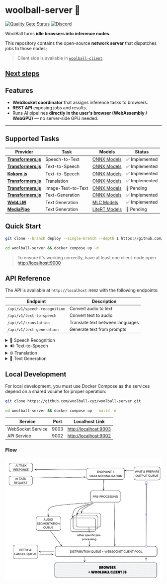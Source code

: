 # woolball-server 🧶  
[![Quality Gate Status](https://sonarcloud.io/api/project_badges/measure?project=woolball-xyz_browser-network-server&metric=alert_status)](https://sonarcloud.io/summary/new_code?id=woolball-xyz_browser-network-server)
[![Discord](https://img.shields.io/badge/Discord-%235865F2.svg?style=flat&logo=discord&logoColor=white)](https://discord.gg/xbSmMfmwWW)


WoolBall turns **idle browsers into inference nodes**.  

This repository contains the open-source **network server** that dispatches jobs to those nodes; 
> Client side is available in [`woolball-client`](https://github.com/woolball-xyz/woolball-client).

[Next steps](https://github.com/woolball-xyz/woolball-server/issues)
---

## Features
- **WebSocket coordinator** that assigns inference tasks to browsers.
- **REST API** exposing jobs and results.
- Runs AI pipelines **directly in the user's browser (WebAssembly / WebGPU)** — no server-side GPU needed.

---

## Supported Tasks

| Provider | Task | Models | Status |
|----------|------|--------|--------|
| **[Transformers.js](https://github.com/huggingface/transformers.js)** | Speech-to-Text | [ONNX Models](https://huggingface.co/models?pipeline_tag=automatic-speech-recognition&library=transformers.js&sort=trending) | ✅ Implemented |
| **[Transformers.js](https://github.com/huggingface/transformers.js)** | Text-to-Speech | [ONNX Models](https://huggingface.co/models?pipeline_tag=text-to-speech&library=transformers.js&sort=trending&search=mms) | ✅ Implemented |
| **[Kokoro.js](https://github.com/hexgrad/kokoro)** | Text-to-Speech | [ONNX Models](https://huggingface.co/onnx-community/Kokoro-82M-v1.0-ONNX) | ✅ Implemented |
| **[Transformers.js](https://github.com/huggingface/transformers.js)** | Translation | [ONNX Models](https://huggingface.co/models?pipeline_tag=translation&library=transformers.js&sort=trending) | ✅ Implemented |
| **[Transformers.js](https://github.com/huggingface/transformers.js)** | Image-Text-to-Text | [ONNX Models](https://huggingface.co/models?pipeline_tag=image-text-to-text&library=transformers.js&sort=trending) | 🚧 Pending |
| **[Transformers.js](https://github.com/huggingface/transformers.js)** | Text-Generation | [ONNX Models](https://huggingface.co/models?pipeline_tag=text-generation&library=transformers.js&sort=trending) | ✅ Implemented |
| **[WebLLM](https://github.com/mlc-ai/web-llm)** | Text Generation | [MLC Models](https://mlc.ai/models) | ✅ Implemented |
| **[MediaPipe](https://ai.google.dev/edge/mediapipe/solutions/guide)** | Text Generation | [LiteRT Models](https://ai.google.dev/edge/mediapipe/solutions/genai/llm_inference#models) | 🚧 Pending |

## Quick Start

```bash
git clone --branch deploy --single-branch --depth 1 https://github.com/woolball-xyz/woolball-server.git
```
```bash
cd woolball-server && docker compose up -d
```

> To ensure it's working correctly, have at least one client-node open [http://localhost:9000](http://localhost:9000)

## API Reference

The API is available at `http://localhost:9002` with the following endpoints:

| Endpoint | Description |
|----------|-------------|
| `/api/v1/speech-recognition` | Convert audio to text |
| `/api/v1/text-to-speech` | Convert text to audio |
| `/api/v1/translation` | Translate text between languages |
| `/api/v1/text-generation` | Generate text from prompts |

<details>
<summary>🎤 Speech Recognition</summary>

Convert audio files to text using Whisper models.

### Example Usage

The API accepts different input formats:

```bash
# Using a local audio file
curl -X POST http://localhost:9002/api/v1/speech-recognition \
  -F "input=@/path/to/your/file.mp3" \
  -F "model=onnx-community/whisper-large-v3-turbo_timestamped" \
  -F "dtype=q4" \
  -F "language=en" \
  -F "return_timestamps=true" \
  -F "stream=false"

# Using a base64 encoded audio
curl -X POST http://localhost:9002/api/v1/speech-recognition \
  -F "input=data:audio/mp3;base64,YOUR_BASE64_ENCODED_AUDIO" \
  -F "model=onnx-community/whisper-large-v3-turbo_timestamped" \
  -F "dtype=q4" \
  -F "language=en" \
  -F "return_timestamps=true" \
  -F "stream=false"

# Using a public URL
curl -X POST http://localhost:9002/api/v1/speech-recognition \
  -F "input=https://example.com/audio.mp3" \
  -F "model=onnx-community/whisper-large-v3-turbo_timestamped" \
  -F "dtype=q4" \
  -F "language=en" \
  -F "return_timestamps=true" \
  -F "stream=false"
```

### Parameters

| Parameter            | Type                          | Description |
|----------------------|-------------------------------|-------------|
| model                | string                        | Model ID from Hugging Face (e.g., "onnx-community/whisper-large-v3-turbo_timestamped") |
| dtype                | string                        | Quantization level (e.g., "q4") |
| return_timestamps    | boolean \| 'word'             | Whether to return timestamps or not. Default is `false`. |
| stream               | boolean                       | Whether to stream results. Default is `false`. |
| chunk_length_s       | number                        | The length of audio chunks to process in seconds. Default is `0` (no chunking). |
| stride_length_s      | number                        | The length of overlap between consecutive audio chunks in seconds. If not provided, defaults to `chunk_length_s / 6`. |
| force_full_sequences | boolean                       | Whether to force outputting full sequences or not. Default is `false`. |
| language             | string                        | The source language. Default is `null`, meaning it should be auto-detected. Use this to potentially improve performance if the source language is known. |
| task                 | null \| 'transcribe' \| 'translate' | The task to perform. Default is `null`, meaning it should be auto-detected. |
| num_frames           | number                        | The number of frames in the input audio. |

</details>

<details>
<summary>🔊 Text-to-Speech</summary>

Convert text to speech using different TTS engines.

### Transformers.js (MMS Models)

Uses Multilingual Massively Speech (MMS) models from Transformers.js for various languages.

```bash
# Standard request
curl -X POST http://localhost:9002/api/v1/text-to-speech \
  -F "input=Hello, this is a test for text to speech." \
  -F "model=Xenova/mms-tts-eng" \
  -F "dtype=q8" \
  -F "stream=false"

# Streaming request
curl -X POST http://localhost:9002/api/v1/text-to-speech \
  -F "input=Hello, this is a test for streaming text to speech." \
  -F "model=Xenova/mms-tts-eng" \
  -F "dtype=q8" \
  -F "stream=true"
```

### Kokoro

Provides diverse voices with high-quality output.

```bash
# Standard request
curl -X POST http://localhost:9002/api/v1/text-to-speech \
  -F "input=Hello, this is a test using Kokoro voices." \
  -F "model=onnx-community/Kokoro-82M-ONNX" \
  -F "dtype=q8" \
  -F "voice=af_nova" \
  -F "stream=false"

# Streaming request
curl -X POST http://localhost:9002/api/v1/text-to-speech \
  -F "input=Hello, this is a test using Kokoro voices with streaming." \
  -F "model=onnx-community/Kokoro-82M-ONNX" \
  -F "dtype=q8" \
  -F "voice=af_nova" \
  -F "stream=true"
```

### Parameters

| Parameter | Type   | Description |
|-----------|--------|-------------|
| model     | string | Model ID (e.g., "Xenova/mms-tts-eng" or "onnx-community/Kokoro-82M-ONNX") |
| dtype     | string | Quantization level (e.g., "q8") |
| voice     | string | Voice ID to use (required for Kokoro models) |
| stream    | boolean | Whether to stream the audio response. Default is `false`. |

### Kokoro Voice Options

Kokoro supports various voices with different accents and genders:

- American Female: `af_heart`, `af_alloy`, `af_aoede`, `af_bella`, `af_jessica`, `af_kore`, `af_nicole`, `af_nova`, `af_river`, `af_sarah`, `af_sky`
- American Male: `am_adam`, `am_echo`, `am_eric`, `am_fenrir`, `am_liam`, `am_michael`, `am_onyx`, `am_puck`, `am_santa`
- British Female: `bf_emma`, `bf_isabella`, `bf_alice`, `bf_lily`
- British Male: `bm_george`, `bm_lewis`, `bm_daniel`, `bm_fable`

</details>

<details>
<summary>🌐 Translation</summary>

Translate text between languages using NLLB models.

```bash
curl -X POST http://localhost:9002/api/v1/translation \
  -F "input=Hello, how are you today?" \
  -F "model=Xenova/nllb-200-distilled-600M" \
  -F "dtype=q8" \
  -F "srcLang=eng_Latn" \
  -F "tgtLang=por_Latn"
```

### Parameters

| Parameter | Type   | Description |
|-----------|--------|-------------|
| model     | string | Model ID (e.g., "Xenova/nllb-200-distilled-600M") |
| dtype     | string | Quantization level (e.g., "q8") |
| srcLang   | string | Source language code in FLORES200 format (e.g., "eng_Latn") |
| tgtLang   | string | Target language code in FLORES200 format (e.g., "por_Latn") |

The language codes follow the FLORES200 format. See the [FLORES200 language list](https://github.com/facebookresearch/flores/blob/main/flores200/README.md#languages-in-flores-200) for all available language options.

</details>

<details>
<summary>🤖 Text Generation</summary>

Generate text from prompts using language models.

### Transformers.js Provider

```bash
curl -X POST http://localhost:9002/api/v1/text-generation \
  -F 'input=[{"role":"system","content":"You are a helpful assistant."},{"role":"user","content":"What is the capital of Brazil?"}]' \
  -F "model=HuggingFaceTB/SmolLM2-135M-Instruct" \
  -F "dtype=fp16" \
  -F "max_new_tokens=250" \
  -F "do_sample=true"
```

### Parameters

| Parameter | Type | Default | Description |
|-----------|------|---------|-------------|
| model | string | - | Model ID (e.g., "HuggingFaceTB/SmolLM2-135M-Instruct") |
| dtype | string | - | Quantization level (e.g., "fp16", "q4") |
| max_length | number | 20 | Maximum length the generated tokens can have (includes input prompt) |
| max_new_tokens | number | null | Maximum number of tokens to generate, ignoring prompt length |
| min_length | number | 0 | Minimum length of the sequence to be generated (includes input prompt) |
| min_new_tokens | number | null | Minimum numbers of tokens to generate, ignoring prompt length |
| do_sample | boolean | false | Whether to use sampling; use greedy decoding otherwise |
| num_beams | number | 1 | Number of beams for beam search. 1 means no beam search |
| temperature | number | 1.0 | Value used to modulate the next token probabilities |
| top_k | number | 50 | Number of highest probability vocabulary tokens to keep for top-k-filtering |
| top_p | number | 1.0 | If < 1, only tokens with probabilities adding up to top_p or higher are kept |
| repetition_penalty | number | 1.0 | Parameter for repetition penalty. 1.0 means no penalty |
| no_repeat_ngram_size | number | 0 | If > 0, all ngrams of that size can only occur once |

### WebLLM Provider

When using the WebLLM provider, you need to specify it in your request. Here's an example:

```bash
curl -X POST http://localhost:9002/api/v1/text-generation \
  -F 'input=[{"role":"system","content":"You are a helpful assistant."},{"role":"user","content":"What is the capital of Brazil?"}]' \
  -F "model=DeepSeek-R1-Distill-Qwen-7B-q4f16_1-MLC" \
  -F "provider=webllm" \
  -F "temperature=0.7" \
  -F "top_p=0.95"
```

#### Parameters

| Parameter | Type | Description |
|-----------|------|-------------|
| model | string | Model ID from MLC (e.g., "DeepSeek-R1-Distill-Qwen-7B-q4f16_1-MLC") |
| provider | string | Must be set to "webllm" when using WebLLM models |
| context_window_size | number | Size of the context window for the model |
| sliding_window_size | number | Size of the sliding window for attention |
| attention_sink_size | number | Size of the attention sink |
| repetition_penalty | number | Penalty for repeating tokens |
| frequency_penalty | number | Penalty for token frequency |
| presence_penalty | number | Penalty for token presence |
| top_p | number | If < 1, only tokens with probabilities adding up to top_p or higher are kept |
| temperature | number | Value used to modulate the next token probabilities |
| bos_token_id | number | Beginning of sequence token ID (optional) |

For additional advanced parameters, refer to the [Transformers.js documentation](https://huggingface.co/docs/transformers.js/api/generation).

</details>

## Local Development

For local development, you must use Docker Compose as the services depend on a shared volume for proper operation:

```bash
git clone https://github.com/woolball-xyz/woolball-server.git
```
```bash
cd woolball-server && docker compose up --build -d
```


| Service | Port | Localhost Link |
|---------|------|----------------|
| WebSocket Service | 9003 | [http://localhost:9003](http://localhost:9003) |
| API Service | 9002 | [http://localhost:9002](http://localhost:9002) |

### Flow

![Current Network Status](current.png)